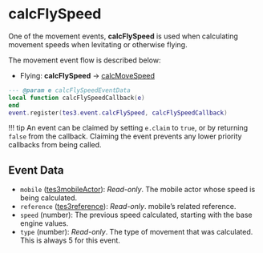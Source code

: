 # calcFlySpeed
<div class="search_terms" style="display: none">calcflyspeed</div>

<!---
	This file is autogenerated. Do not edit this file manually. Your changes will be ignored.
	More information: https://github.com/MWSE/MWSE/tree/master/docs
-->

One of the movement events, **calcFlySpeed** is used when calculating movement speeds when levitating or otherwise flying.

The movement event flow is described below:

- Flying: **calcFlySpeed** -> [calcMoveSpeed](https://mwse.github.io/MWSE/events/calcMoveSpeed)

```lua
--- @param e calcFlySpeedEventData
local function calcFlySpeedCallback(e)
end
event.register(tes3.event.calcFlySpeed, calcFlySpeedCallback)
```

!!! tip
	An event can be claimed by setting `e.claim` to `true`, or by returning `false` from the callback. Claiming the event prevents any lower priority callbacks from being called.

## Event Data

* `mobile` ([tes3mobileActor](../../types/tes3mobileActor)): *Read-only*. The mobile actor whose speed is being calculated.
* `reference` ([tes3reference](../../types/tes3reference)): *Read-only*. mobile’s related reference.
* `speed` (number): The previous speed calculated, starting with the base engine values.
* `type` (number): *Read-only*. The type of movement that was calculated. This is always 5 for this event.

